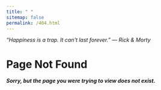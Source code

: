 ```yaml
---
title: " "
sitemap: false
permalink: /404.html
---
```


*“Happiness is a trap. It can't last forever.” ― Rick & Morty*

Page Not Found
===

***Sorry, but the page you were trying to view does not exist.***

<br>
<br>
<br>
<br>
<br>
<br>
<br>
<br>
<br>
<br>
<br>
<br>
<br>
<br>
<br>
<br>
<br>
<br>
<br>
<br>
<br>
<br>
<br>
<br>
<br>
<br>
<br>
<br>
<br>
